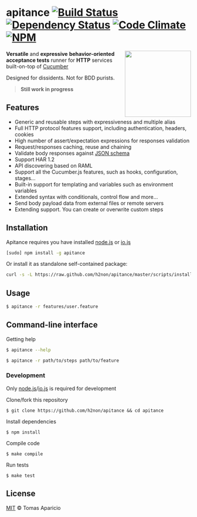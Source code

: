 # apitance [![Build Status](https://api.travis-ci.org/h2non/apitance.svg?branch=master)][travis] [![Dependency Status](https://gemnasium.com/h2non/apitance.svg)][gemnasium] [![Code Climate](https://codeclimate.com/github/h2non/apitance/badges/gpa.svg)](https://codeclimate.com/github/h2non/apitance)  [![NPM](https://img.shields.io/npm/v/apitance.svg)][npm]

<img src="https://developer.atlassian.com/stash/docs/latest/images/home/section-rest.png" width="180" align="right" />

**Versatile** and **expressive** **behavior-oriented** **acceptance tests** runner for **HTTP** services built-on-top of [Cucumber](http://cukes.info)

Designed for dissidents. Not for BDD purists. 

> **Still work in progress**

## Features

- Generic and reusable steps with expressiveness and multiple alias
- Full HTTP protocol features support, including authentication, headers, cookies
- High number of assert/expectation expressions for responses validation
- Request/responses caching, reuse and chaining
- Validate body responses against [JSON schema](http://json-schema.org/)
- Support HAR 1.2
- API discovering based on RAML
- Support all the Cucumber.js features, such as hooks, configuration, stages...
- Built-in support for templating and variables such as environment variables
- Extended syntax with conditionals, control flow and more...
- Send body payload data from external files or remote servers
- Extending support. You can create or overwrite custom steps

## Installation

Apitance requires you have installed [node.js](http://nodejs.org) or [io.js](https://iojs.org)

```bash
[sudo] npm install -g apitance
```

Or install it as standalone self-contained package:
```bash
curl -s -L https://raw.github.com/h2non/apitance/master/scripts/installer.sh | sudo bash -v 0.1.0-beta.1
```

## Usage

```bash
$ apitance -r features/user.feature
```

<!--
## Steps

#### Defining the request

##### Method definition

```gherkin
Given a request with method ([a-z]{3,7})
```

##### Headers
```gherkin
the request header "(.*)" with value "(.*)"
```

```gherkin
the context type is "(.*)"
```

```gherkin
the accept MIME type is "(.*)"
```

##### Path
```gherkin
the request path is (/path/test)
```

##### Query params
```gherkin
define a query string key (search) with value "Chuck Norris"
```

```gherkin
it have the query string "(.*)"
```

##### Timers control

Maximum timeout
```gherkin
request timeout is (\d+) seconds
```

Wait before send the request
```gherkin
And I wait (\d+) seconds
```

##### Requests pool

```gherkin
And create a pool of 100 clients using a stack of 20 concurrent
```
```gherkin
And wait 100 miliseconds on each pool
```

#### Response verification

```
Then status code should be (\d+)
```

```
Then status code is (\d+)
```
-->

## Command-line interface

Getting help
```bash
$ apitance --help
```

```bash
$ apitance -r path/to/steps path/to/feature
```

### Development

Only [node.js](http://nodejs.org)/[io.js](http://iojs.org) is required for development

Clone/fork this repository
```
$ git clone https://github.com/h2non/apitance && cd apitance
```

Install dependencies
```
$ npm install
```

Compile code
```
$ make compile
```

Run tests
```
$ make test
```

## License

[MIT](http://opensource.org/licenses/MIT) © Tomas Aparicio

[travis]: http://travis-ci.org/h2non/apitance
[gemnasium]: https://gemnasium.com/h2non/apitance
[npm]: http://npmjs.org/package/apitance
[glob]: https://github.com/isaacs/node-glob
